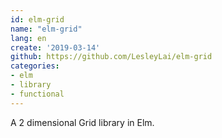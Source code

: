 ```yaml
---
id: elm-grid
name: "elm-grid"
lang: en
create: '2019-03-14'
github: https://github.com/LesleyLai/elm-grid
categories:
- elm
- library
- functional
---
```


A 2 dimensional Grid library in Elm.
